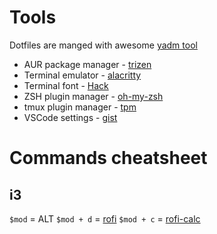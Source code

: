 # Tools

Dotfiles are manged with awesome [yadm tool](https://yadm.io/)

* AUR package manager - [trizen](https://github.com/trizen/trizen)
* Terminal emulator - [alacritty](https://github.com/jwilm/alacritty)
* Terminal font - [Hack](https://github.com/ryanoasis/nerd-fonts/tree/master/patched-fonts/Hack)
* ZSH plugin manager - [oh-my-zsh](https://github.com/robbyrussell/oh-my-zsh)
* tmux plugin manager - [tpm](https://github.com/tmux-plugins/tpm)
* VSCode settings - [gist](https://gist.github.com/artvinn/6d7beba17f71dfa745c2dca3c96e394f)

# Commands cheatsheet
## i3

`$mod` = ALT
`$mod + d` = [rofi](https://github.com/DaveDavenport/rofi)
`$mod + c` = [rofi-calc](https://github.com/svenstaro/rofi-calc)
